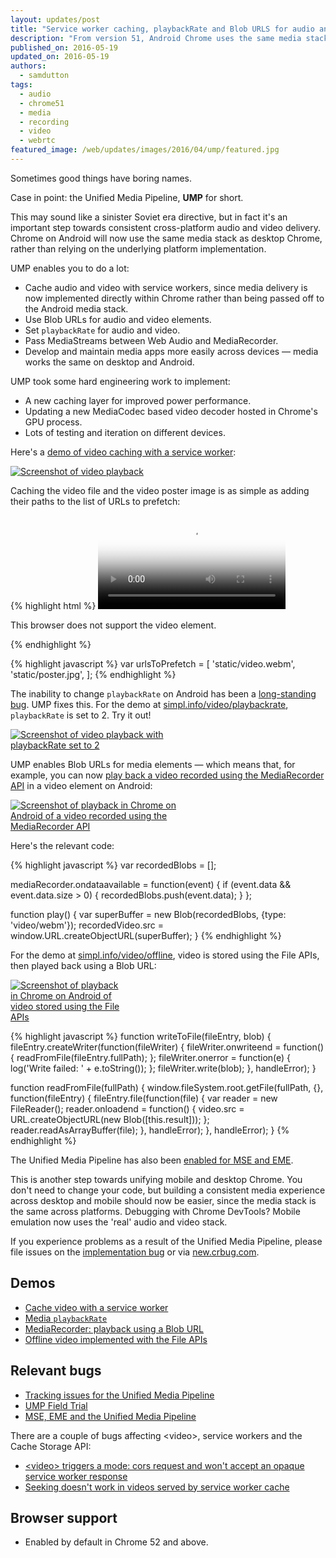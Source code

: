 ```yaml
---
layout: updates/post
title: "Service worker caching, playbackRate and Blob URLS for audio and video on Chrome for Android"
description: "From version 51, Android Chrome uses the same media stack as desktop Chrome, rather than relying on the underlying platform implementation. This enables service worker media caching, variable playback rates, Blob URLs on Android, MediaStream passing between APIs, and easier cross-platform debugging."
published_on: 2016-05-19
updated_on: 2016-05-19
authors:
  - samdutton
tags:
  - audio
  - chrome51
  - media
  - recording
  - video
  - webrtc
featured_image: /web/updates/images/2016/04/ump/featured.jpg
---
```


<style>
.screenshot-landscape {
 max-width: 60%;
}
.screenshot-portrait {
 max-width: 35%;
}
@media screen and (max-width: 500px) {
  img.screenshot {
    max-width: 100%;
  }
}
</style>

<p class="intro">Sometimes good things have boring names.</p>

Case in point: the Unified Media Pipeline, **UMP** for short.

This may sound like a sinister Soviet era directive, but in fact it's an important step towards consistent cross-platform audio and video delivery. Chrome on Android will now use the same media stack as desktop Chrome, rather than relying on the underlying platform implementation.

UMP enables you to do a lot:

* Cache audio and video with service workers, since media delivery is now implemented directly within Chrome rather than being passed off to the Android media stack.
* Use Blob URLs for audio and video elements.
* Set `playbackRate` for audio and video.
* Pass MediaStreams between Web Audio and MediaRecorder.
* Develop and maintain media apps more easily across devices — media works the same on desktop and Android.

UMP took some hard engineering work to implement:

* A new caching layer for improved power performance.
* Updating a new MediaCodec based video decoder hosted in Chrome's GPU process.
* Lots of testing and iteration on different devices.

Here's a <a href="https://googlechrome.github.io/samples/service-worker/prefetch-video/index.html">demo of video caching with a service worker</a>:

<a href="https://googlechrome.github.io/samples/service-worker/prefetch-video/index.html"><img class="screenshot-landscape" src="/web/updates/images/2016/04/ump/screenshot-sw.jpg" alt="Screenshot of video playback"></a>

Caching the video file and the video poster image is as simple as adding their paths to the list of URLs to prefetch:

{% highlight html %}
<video controls  poster="static/poster.jpg">
  <source src="static/video.webm" type="video/webm" />
  <p>This browser does not support the video element.</p>
</video>
{% endhighlight %}

{% highlight javascript %}
 var urlsToPrefetch = [
    'static/video.webm', 'static/poster.jpg',
  ];
{% endhighlight %}

The inability to change `playbackRate` on Android has been a [long-standing bug](https://bugs.chromium.org/p/chromium/issues/detail?id=263654). UMP fixes this. For the demo at <a href="https://simpl.info/video/playbackrate">simpl.info/video/playbackrate</a>, `playbackRate` is set to 2. Try it out!

<a href="https://simpl.info/video/playbackrate"><img class="screenshot-landscape" src="/web/updates/images/2016/04/ump/screenshot-rate.jpg" alt="Screenshot of video playback with playbackRate set to 2"></a>

UMP enables Blob URLs for media elements — which means that, for example, you can now <a href="https://webrtc.github.io/samples/src/content/getusermedia/record/" title="MediRecorder demo">play back a video recorded using the MediaRecorder API</a> in a video element on Android:

<a href="https://webrtc.github.io/samples/src/content/getusermedia/record/"><img class="screenshot-landscape" src="/web/updates/images/2016/04/ump/screenshot-mr.jpg" alt="Screenshot of playback in Chrome on Android of a video recorded using the MediaRecorder API"></a>

Here's the relevant code:

{% highlight javascript %}
var recordedBlobs = [];

mediaRecorder.ondataavailable = function(event) {
  if (event.data && event.data.size > 0) {
    recordedBlobs.push(event.data);
  }
};

function play() {
  var superBuffer = new Blob(recordedBlobs, {type: 'video/webm'});
  recordedVideo.src = window.URL.createObjectURL(superBuffer);
}
{% endhighlight %}

For the demo at <a href="https://simpl.info/video/offline" title="Offline video using the File APIs">simpl.info/video/offline</a>, video is stored using the File APIs, then played back using a Blob URL:

<a href="https://simpl.info/video/offline"><img class="screenshot-portrait" src="/web/updates/images/2016/04/ump/screenshot-file.jpg" alt="Screenshot of playback in Chrome on Android of video stored using the File APIs"></a>

{% highlight javascript %}
function writeToFile(fileEntry, blob) {
  fileEntry.createWriter(function(fileWriter) {
    fileWriter.onwriteend = function() {
      readFromFile(fileEntry.fullPath);
    };
    fileWriter.onerror = function(e) {
      log('Write failed: ' + e.toString());
    };
    fileWriter.write(blob);
  }, handleError);
}

function readFromFile(fullPath) {
  window.fileSystem.root.getFile(fullPath, {}, function(fileEntry) {
    fileEntry.file(function(file) {
      var reader = new FileReader();
      reader.onloadend = function() {
        video.src = URL.createObjectURL(new Blob([this.result]));
      };
      reader.readAsArrayBuffer(file);
    }, handleError);
  }, handleError);
}
{% endhighlight %}

The Unified Media Pipeline has also been [enabled for MSE and EME](https://groups.google.com/a/chromium.org/forum/#!topic/chromium-reviews/Qi4dLcKjcCM).

This is another step towards unifying mobile and desktop Chrome. You don't need to change your code, but building a consistent media experience across desktop and mobile should now be easier, since the media stack is the same across platforms. Debugging with Chrome DevTools? Mobile emulation now uses the 'real' audio and video stack.

If you experience problems as a result of the Unified Media Pipeline, please file issues on the [implementation bug](https://groups.google.com/a/chromium.org/forum/#!topic/chromium-reviews/Qi4dLcKjcCM) or via [new.crbug.com](https://new.crbug.com).

## Demos

* <a href="https://googlechrome.github.io/samples/service-worker/prefetch-video/index.html">Cache video with a service worker</a>
* <a href="https://simpl.info/video/playbackrate">Media `playbackRate`</a>
* <a href="https://simpl.info/mediarecorder">MediaRecorder: playback using a Blob URL</a>
* <a href="https://simpl.info/video/offline">Offline video implemented with the File APIs</a>

## Relevant bugs

* [Tracking issues for the Unified Media Pipeline](https://bugs.chromium.org/p/chromium/issues/detail?id=507834)
* [UMP Field Trial](https://groups.google.com/a/chromium.org/forum/#!topic/chromium-reviews/okUkrNc0z6w)
* [MSE, EME and the Unified Media Pipeline](https://groups.google.com/a/chromium.org/forum/#!topic/chromium-reviews/Qi4dLcKjcCM)

There are a couple of bugs affecting &lt;video&gt;, service workers and the Cache Storage API:

* [&lt;video&gt; triggers a mode: cors request and won't accept an opaque service worker response](https://bugs.chromium.org/p/chromium/issues/detail?id=546076)
* [Seeking doesn't work in videos served by service worker cache](https://bugs.chromium.org/p/chromium/issues/detail?id=575357)


## Browser support

* Enabled by default in Chrome 52 and above.

